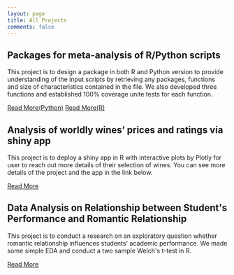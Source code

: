 ```yaml
---
layout: page
title: All Projects
comments: false
---
```


## Packages for meta-analysis of R/Python scripts
This project is to design a package in both R and Python version to provide understanding of the input scripts by retrieving any
packages, functions and size of characteristics contained in the file. We also developed three functions and established 100% coverage unite tests for each function.

[Read More(Python)](https://github.com/zxzzhangg/LibRely-Py-)
[Read More(R)](https://github.com/zxzzhangg/LibRely-R-)


## Analysis of worldly wines’ prices and ratings via shiny app
This project is to deploy a shiny app in R with interactive plots by Plotly for user to reach out more details of their selection of wines. You can see more details of the project and the app in the link below.

[Read More](https://github.com/zxzzhangg/worldly-wines)


## Data Analysis on Relationship between Student's Performance and Romantic Relationship
This project is to conduct a research on an exploratory question whether romantic relationship influences students' academic performance. We made some simple EDA and conduct a two sample Welch's t-test in R.

[Read More](https://github.com/zxzzhangg/student_performance)
